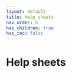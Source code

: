 ```yaml
---
layout: default
title: Help sheets
nav_order: 5
has_children: true
has_toc: false
---
```


# Help sheets
